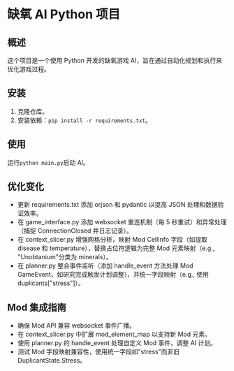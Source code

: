# 缺氧 AI Python 项目

## 概述

这个项目是一个使用 Python 开发的缺氧游戏 AI，旨在通过自动化规划和执行来优化游戏过程。

## 安装

1. 克隆仓库。
2. 安装依赖：`pip install -r requirements.txt`。

## 使用

运行`python main.py`启动 AI。

## 优化变化

- 更新 requirements.txt 添加 orjson 和 pydantic 以提高 JSON 处理和数据验证效率。
- 在 game_interface.py 添加 websocket 重连机制（每 5 秒重试）和异常处理（捕捉 ConnectionClosed 并日志记录）。
- 在 context_slicer.py 增强网格分析，映射 Mod CellInfo 字段（如提取 disease 和 temperature），替换占位符逻辑为完整 Mod 元素映射（e.g., "Unobtanium"分类为 minerals）。
- 在 planner.py 整合事件监听（添加 handle_event 方法处理 Mod GameEvent，如研究完成触发计划调整），并统一字段映射（e.g., 使用 duplicants["stress"]）。

## Mod 集成指南

- 确保 Mod API 兼容 websocket 事件广播。
- 在 context_slicer.py 中扩展 mod_element_map 以支持新 Mod 元素。
- 使用 planner.py 的 handle_event 处理自定义 Mod 事件，调整 AI 计划。
- 测试 Mod 字段映射兼容性，使用统一字段如"stress"而非旧 DuplicantState.Stress。
